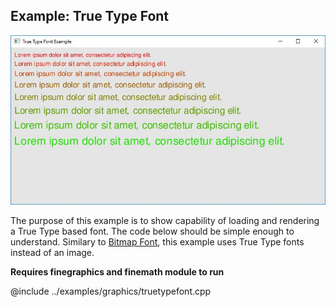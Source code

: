 Example: True Type Font
-----------------------------------------

![Screenshot](example-true-type-font.jpg)

The purpose of this example is to show capability of loading and rendering a True Type based font. The code below should be simple enough to understand. Similary to [Bitmap Font](md_doc_markdown_example-bitmap-font.html), this example uses True Type fonts instead of an image.

**Requires finegraphics and finemath module to run**

@include ../examples/graphics/truetypefont.cpp